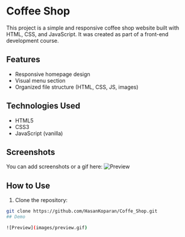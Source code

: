 # Coffee Shop

This project is a simple and responsive coffee shop website built with HTML, CSS, and JavaScript. It was created as part of a front-end development course.

## Features

- Responsive homepage design
- Visual menu section
- Organized file structure (HTML, CSS, JS, images)

## Technologies Used

- HTML5
- CSS3
- JavaScript (vanilla)

## Screenshots

You can add screenshots or a gif here:
![Preview](images/preview.gif)

## How to Use

1. Clone the repository:
```bash
git clone https://github.com/HasanKoparan/Coffe_Shop.git
## Demo

![Preview](images/preview.gif)